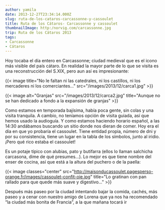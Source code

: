 ```yaml
---
author: yamila
date: 2013-12-27T23:34:14.000Z
slug: ruta-de-los-cataros-carcassonne-y-cassoulet
title: Ruta de los Cátaros- Carcassonne y cassoulet
thumbnailImage: http:/norvig.com/carcassonne.jpg
trip: Ruta de los Cátaros 2013
tags:
- Carcassonne
- Cátaros
---
```



Hoy tocaba el día entero en Carcassonne; ciudad medieval que es el icono más visible del país cátaro. En realidad la mayor parte de lo que se visita es una reconstrucción del S.XIX, pero aun así es impresionante:

<!--more-->

{{< image title="No le faltan ni las catedrales, ni los castillos, ni los mercaderes ni los comerciantes..." src="/images/2013/12/carca1.jpg" >}}

{{< image alt="Granjas" src="/images/2013/12/carca2.jpg" title="Aunque no se han dedicado a fondo a la expansión de granjas" >}}

Como estamos en temporada bajísima, había poca gente, sin colas y una visita tranquila. A cambio, no teníamos opción de visita guiada, así que hemos usado la audioguía. Y como estamos haciendo horario español, a las 14:30 andábamos buscando un sitio donde nos dieran de comer. Hoy era el día en que yo probaría el cassoulet. Tiene entidad propia, número de dni y por su consistencia, tiene un lugar en la tabla de los símbolos, junto al iridio. ¡Pero qué rico estaba el cassoulet!

Es un potaje típico con alubias, pato y butifarra (ellos lo llaman salchicha carcasona, dime de qué presumes…). Lo mejor es que tiene nombre del enser de cocina, así que está a la altura del puchero o de la paella:

{{< image classes="center" src="http://maisonducassoulet.pagesperso-orange.fr/images/cassoulet-confit-oie.jpg" title="Lo gratinan con pan rallado para que quede más suave y digestivo..." >}}

Después más paseo por la ciudad intentando bajar la comida, cachés, más paseo y a cenar con nuestro amigo de Lorena que ya nos ha recomendado “la ciudad más bonita de Francia”, a la que mañana tocará ir
